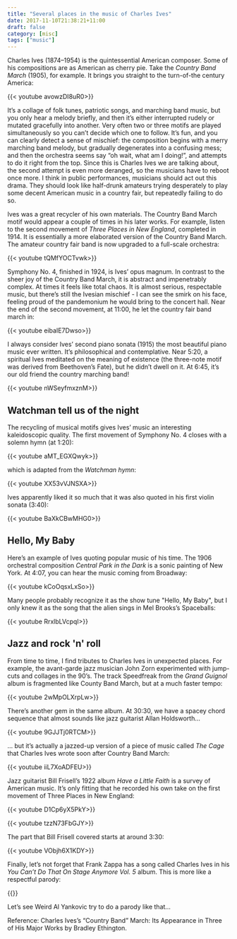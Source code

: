 ```yaml
---
title: "Several places in the music of Charles Ives"
date: 2017-11-10T21:38:21+11:00
draft: false
category: [misc]
tags: ["music"]
---
```


Charles Ives (1874–1954) is the quintessential American composer. Some of his compositions are as American as cherry pie. Take the _Country Band March_ (1905), for example. It brings you straight to the turn-of-the century America:

{{< youtube avowzDI8uR0>}}

It’s a collage of folk tunes, patriotic songs, and marching band music, but you only hear a melody briefly, and then it’s either interrupted rudely or mutated gracefully into another. Very often two or three motifs are played simultaneously so you can’t decide which one to follow. It’s fun, and you can clearly detect a sense of mischief: the composition begins with a merry marching band melody, but gradually degenerates into a confusing mess; and then the orchestra seems say “oh wait, what am I doing!”, and attempts to do it right from the top. Since this is Charles Ives we are talking about, the second attempt is even more deranged, so the musicians have to reboot once more. I think in public performances, musicians should act out this drama. They should look like half-drunk amateurs trying desperately to play some decent American music in a country fair, but repeatedly failing to do so.

Ives was a great recycler of his own materials. The Country Band March motif would appear a couple of times in his later works. For example, listen to the second movement of _Three Places in New England_, completed in 1914. It is essentially a more elaborated version of the Country Band March. The amateur country fair band is now upgraded to a full-scale orchestra:

{{< youtube tQMfYOCTvwk>}}

Symphony No. 4, finished in 1924, is Ives’ opus magnum. In contrast to the sheer joy of the Country Band March, it is abstract and impenetrably complex. At times it feels like total chaos. It is almost serious, respectable music, but there’s still the Ivesian mischief - I can see the smirk on his face, feeling proud of the pandemonium he would bring to the concert hall. Near the end of the second movement, at 11:00, he let the country fair band march in:

{{< youtube eibaIE7Dwso>}}

I always consider Ives’ second piano sonata (1915) the most beautiful piano music ever written. It’s philosophical and contemplative. Near 5:20, a spiritual Ives meditated on the meaning of existence (the three-note motif was derived from Beethoven’s Fate), but he didn’t dwell on it. At 6:45, it’s our old friend the country marching band!

{{< youtube nWSeyfmxznM>}}

## Watchman tell us of the night

The recycling of musical motifs gives Ives’ music an interesting kaleidoscopic quality. The first movement of Symphony No. 4 closes with a solemn hymn (at 1:20):

{{< youtube aMT_EGXQwyk>}}

which is adapted from the _Watchman hymn_:

{{< youtube XX53vVJNSXA>}}

Ives apparently liked it so much that it was also quoted in his first violin sonata (3:40):

{{< youtube BaXkCBwMHG0>}}

## Hello, My Baby

Here’s an example of Ives quoting popular music of his time. The 1906 orchestral composition _Central Park in the Dark_ is a sonic painting of New York. At 4:07, you can hear the music coming from Broadway:

{{< youtube kCoOqsxLxSo>}}

Many people probably recognize it as the show tune "Hello, My Baby", but I only knew it as the song that the alien sings in Mel Brooks’s Spaceballs:

{{< youtube RrxlbLVcpqI>}}

## Jazz and rock 'n' roll

From time to time, I find tributes to Charles Ives in unexpected places. For example, the avant-garde jazz musician John Zorn experimented with jump-cuts and collages in the 90’s. The track Speedfreak from the _Grand Guignol_ album is fragmented like County Band March, but at a much faster tempo:

{{< youtube 2wMpOLXrpLw>}}

There’s another gem in the same album. At 30:30, we have a spacey chord sequence that almost sounds like jazz guitarist Allan Holdsworth…

{{< youtube 9GJJTj0RTCM>}}

… but it’s actually a jazzed-up version of a piece of music called _The Cage_ that Charles Ives wrote soon after Country Band March:

{{< youtube iiL7XoADFEU>}}

Jazz guitarist Bill Frisell’s 1922 album _Have a Little Faith_ is a survey of American music. It’s only fitting that he recorded his own take on the first movement of Three Places in New England:

{{< youtube D1Cp6yX5PkY>}}

{{< youtube tzzN73FbGJY>}}

The part that Bill Frisell covered starts at around 3:30:

{{< youtube VObjh6X1KDY>}}

Finally, let’s not forget that Frank Zappa has a song called Charles Ives in his _You Can’t Do That On Stage Anymore Vol. 5_ album. This is more like a respectful parody:

{{<youtube krwdpmuMRzA>}}

Let’s see Weird Al Yankovic try to do a parody like that…

Reference: Charles Ives’s “Country Band” March: Its Appearance in Three of His Major Works by Bradley Ethington.

